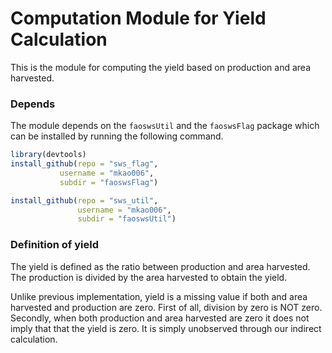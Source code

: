 # Computation Module for Yield Calculation

This is the module for computing the yield based on production and
area harvested.

### Depends

The module depends on the `faoswsUtil` and the `faoswsFlag` package
which can be installed by running the following command.

```r
library(devtools)
install_github(repo = "sws_flag", 
	       username = "mkao006", 
	       subdir = "faoswsFlag")

install_github(repo = "sws_util",
               username = "mkao006",
               subdir = "faoswsUtil")
```


### Definition of yield

The yield is defined as the ratio between production and area
harvested. The production is divided by the area harvested to obtain
the yield.

Unlike previous implementation, yield is a missing value if both and
area harvested and production are zero. First of all, division by zero
is NOT zero. Secondly, when both production and area harvested are
zero it does not imply that that the yield is zero. It is simply
unobserved through our indirect calculation.